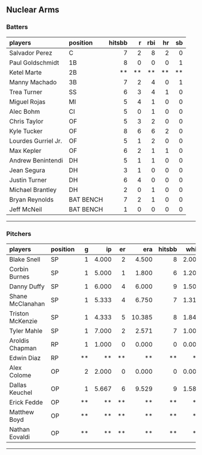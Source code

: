 ## Nuclear Arms

### Batters

 
|players             |position  | hitsbb|  r| rbi| hr| sb| 
|:-------------------|:---------|------:|--:|---:|--:|--:| 
|Salvador Perez      |C         |      7|  2|   8|  2|  0| 
|Paul Goldschmidt    |1B        |      8|  0|   0|  0|  1| 
|Ketel Marte         |2B        |     **| **|  **| **| **| 
|Manny Machado       |3B        |      7|  2|   4|  0|  1| 
|Trea Turner         |SS        |      6|  3|   4|  1|  0| 
|Miguel Rojas        |MI        |      5|  4|   1|  0|  0| 
|Alec Bohm           |CI        |      5|  0|   1|  0|  0| 
|Chris Taylor        |OF        |      5|  3|   2|  0|  0| 
|Kyle Tucker         |OF        |      8|  6|   6|  2|  0| 
|Lourdes Gurriel Jr. |OF        |      5|  1|   2|  0|  0| 
|Max Kepler          |OF        |      6|  2|   1|  1|  0| 
|Andrew Benintendi   |DH        |      5|  1|   1|  0|  0| 
|Jean Segura         |DH        |      3|  1|   0|  0|  0| 
|Justin Turner       |DH        |      6|  4|   0|  0|  0| 
|Michael Brantley    |DH        |      2|  0|   1|  0|  0| 
|Bryan Reynolds      |BAT BENCH |      7|  2|   1|  0|  0| 
|Jeff McNeil         |BAT BENCH |      1|  0|   0|  0|  0| 


* * *

### Pitchers

 
|players          |position |  g|    ip| er|    era| hitsbb|  whip| so|  w| sv| 
|:----------------|:--------|--:|-----:|--:|------:|------:|-----:|--:|--:|--:| 
|Blake Snell      |SP       |  1| 4.000|  2|  4.500|      8| 2.000|  7|  0|  0| 
|Corbin Burnes    |SP       |  1| 5.000|  1|  1.800|      6| 1.200|  9|  0|  0| 
|Danny Duffy      |SP       |  1| 6.000|  4|  6.000|      9| 1.500|  8|  0|  0| 
|Shane McClanahan |SP       |  1| 5.333|  4|  6.750|      7| 1.312|  7|  1|  0| 
|Triston McKenzie |SP       |  1| 4.333|  5| 10.385|      8| 1.846|  6|  0|  0| 
|Tyler Mahle      |SP       |  1| 7.000|  2|  2.571|      7| 1.000|  4|  0|  0| 
|Aroldis Chapman  |RP       |  1| 1.000|  0|  0.000|      0| 0.000|  1|  0|  1| 
|Edwin Diaz       |RP       | **|    **| **|     **|     **|    **| **| **| **| 
|Alex Colome      |OP       |  2| 2.000|  0|  0.000|      0| 0.000|  2|  1|  0| 
|Dallas Keuchel   |OP       |  1| 5.667|  6|  9.529|      9| 1.588|  1|  1|  0| 
|Erick Fedde      |OP       | **|    **| **|     **|     **|    **| **| **| **| 
|Matthew Boyd     |OP       | **|    **| **|     **|     **|    **| **| **| **| 
|Nathan Eovaldi   |OP       | **|    **| **|     **|     **|    **| **| **| **| 


* * *


